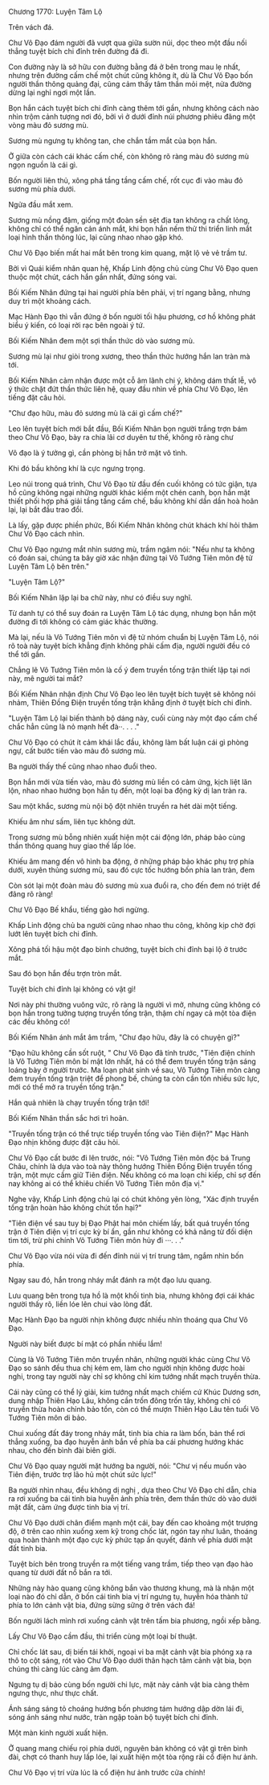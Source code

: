 




Chương 1770: Luyện Tâm Lộ


Trên vách đá.

Chư Vô Đạo đám người đã vượt qua giữa sườn núi, dọc theo một đầu nối thẳng tuyệt bích chi đỉnh trên đường đá đi.

Con đường này là sở hữu con đường bằng đá ở bên trong mau lẹ nhất, nhưng trên đường cấm chế một chút cũng không ít, dù là Chư Vô Đạo bốn người thần thông quảng đại, cũng cảm thấy tâm thần mỏi mệt, nửa đường dừng lại nghỉ ngơi một lần.

Bọn hắn cách tuyệt bích chi đỉnh càng thêm tới gần, nhưng không cách nào nhìn trộm cảnh tượng nơi đó, bởi vì ở dưới đỉnh núi phương phiêu đãng một vòng màu đỏ sương mù.

Sương mù ngưng tụ không tan, che chắn tầm mắt của bọn hắn.

Ở giữa còn cách cái khác cấm chế, còn không rõ ràng màu đỏ sương mù ngọn nguồn là cái gì.

Bốn người liên thủ, xông phá tầng tầng cấm chế, rốt cục đi vào màu đỏ sương mù phía dưới.

Ngửa đầu mắt xem.

Sương mù nồng đậm, giống một đoàn sền sệt địa tan không ra chất lỏng, không chỉ có thể ngăn cản ánh mắt, khi bọn hắn nếm thử thi triển linh mắt loại hình thần thông lúc, lại cũng nhao nhao gặp khó.

Chư Vô Đạo biến mất hai mắt bên trong kim quang, mặt lộ vẻ vẻ trầm tư.

Bởi vì Quái kiểm nhân quan hệ, Khấp Linh động chủ cùng Chư Vô Đạo quen thuộc một chút, cách hắn gần nhất, đứng sóng vai.

Bối Kiếm Nhân đứng tại hai người phía bên phải, vị trí ngang bằng, nhưng duy trì một khoảng cách.

Mạc Hành Đạo thì vẫn đứng ở bốn người tối hậu phương, cơ hồ không phát biểu ý kiến, có loại rời rạc bên ngoài ý tứ.

Bối Kiếm Nhân đem một sợi thần thức dò vào sương mù.

Sương mù lại như giòi trong xương, theo thần thức hướng hắn lan tràn mà tới.

Bối Kiếm Nhân cảm nhận được một cỗ âm lãnh chi ý, không dám thất lễ, vô ý thức chặt đứt thần thức liên hệ, quay đầu nhìn về phía Chư Vô Đạo, lên tiếng đặt câu hỏi.

"Chư đạo hữu, màu đỏ sương mù là cái gì cấm chế?"

Leo lên tuyệt bích mới bắt đầu, Bối Kiếm Nhân bọn người trắng trợn bám theo Chư Vô Đạo, bày ra chia lãi cơ duyên tư thế, không rõ ràng chư

Vô đạo là ý tưởng gì, cần phòng bị hắn trở mặt vô tình.

Khi đó bầu không khí là cực ngưng trọng.

Leo núi trong quá trình, Chư Vô Đạo từ đầu đến cuối không có tức giận, tựa hồ cũng không ngại những người khác kiếm một chén canh, bọn hắn mật thiết phối hợp phá giải tầng tầng cấm chế, bầu không khí dần dần hoà hoãn lại, lại bắt đầu trao đổi.

Là lấy, gặp được phiền phức, Bối Kiếm Nhân không chút khách khí hỏi thăm Chư Vô Đạo cách nhìn.

Chư Vô Đạo ngưng mắt nhìn sương mù, trầm ngâm nói: "Nếu như ta không có đoán sai, chúng ta bây giờ xác nhận đứng tại Vô Tướng Tiên môn đệ tử Luyện Tâm Lộ bên trên."

"Luyện Tâm Lộ?"

Bối Kiếm Nhân lặp lại ba chữ này, như có điều suy nghĩ.

Từ danh tự có thể suy đoán ra Luyện Tâm Lộ tác dụng, nhưng bọn hắn một đường đi tới không có cảm giác khác thường.

Mà lại, nếu là Vô Tướng Tiên môn vì đệ tử nhóm chuẩn bị Luyện Tâm Lộ, nói rõ toà này tuyệt bích khẳng định không phải cấm địa, người người đều có thể tới gần.

Chẳng lẽ Vô Tướng Tiên môn là cố ý đem truyền tống trận thiết lập tại nơi này, mê người tai mắt?

Bối Kiếm Nhân nhận định Chư Vô Đạo leo lên tuyệt bích tuyệt sẽ không nói nhảm, Thiên Đồng Điện truyền tống trận khẳng định ở tuyệt bích chi đỉnh.

"Luyện Tâm Lộ lại biến thành bộ dáng này, cuối cùng này một đạo cấm chế chắc hẳn cũng là nỏ mạnh hết đà··. . . ."

Chư Vô Đạo có chút ít cảm khái lắc đầu, không làm bất luận cái gì phòng ngự, cất bước tiến vào màu đỏ sương mù.

Ba người thấy thế cũng nhao nhao đuổi theo.

Bọn hắn mới vừa tiến vào, màu đỏ sương mù liền có cảm ứng, kịch liệt lăn lộn, nhao nhao hướng bọn hắn tụ đến, một loại ba động kỳ dị lan tràn ra.

Sau một khắc, sương mù nội bộ đột nhiên truyền ra hét dài một tiếng.

Khiếu âm như sấm, liên tục không dứt.

Trong sương mù bỗng nhiên xuất hiện một cái động lớn, pháp bảo cùng thần thông quang huy giao thế lấp lóe.

Khiếu âm mang đến vô hình ba động, ở những pháp bảo khác phụ trợ phía dưới, xuyên thủng sương mù, sau đó cực tốc hướng bốn phía lan tràn, đem

Còn sót lại một đoàn màu đỏ sương mù xua đuổi ra, cho đến đem nó triệt để đãng rõ ràng!

Chư Vô Đạo Bế khẩu, tiếng gào hơi ngừng.

Khấp Linh động chủ ba người cũng nhao nhao thu công, không kịp chờ đợi lướt lên tuyệt bích chi đỉnh.

Xông phá tối hậu một đạo bình chướng, tuyệt bích chi đỉnh bại lộ ở trước mắt.

Sau đó bọn hắn đều trợn tròn mắt.

Tuyệt bích chi đỉnh lại không có vật gì!

Nơi này phi thường vuông vức, rõ ràng là người vì mở, nhưng cũng không có bọn hắn trong tưởng tượng truyền tống trận, thậm chí ngay cả một tòa điện các đều không có!

Bối Kiếm Nhân ánh mắt âm trầm, "Chư đạo hữu, đây là có chuyện gì?"

"Đạo hữu không cần sốt ruột, " Chư Vô Đạo đã tính trước, "Tiên điện chính là Vô Tướng Tiên môn bí mật lớn nhất, há có thể đem truyền tống trận sáng loáng bày ở người trước. Ma loạn phát sinh về sau, Vô Tướng Tiên môn càng đem truyền tống trận triệt để phong bế, chúng ta còn cần tốn nhiều sức lực, mới có thể mở ra truyền tống trận."

Hắn quả nhiên là chạy truyền tống trận tới!

Bối Kiếm Nhân thần sắc hơi trì hoãn.

"Truyền tống trận có thể trực tiếp truyền tống vào Tiên điện?" Mạc Hành Đạo nhịn không được đặt câu hỏi.

Chư Vô Đạo cất bước đi lên trước, nói: "Vô Tướng Tiên môn độc bá Trung Châu, chính là dựa vào toà này thông hướng Thiên Đồng Điện truyền tống trận, một mực cầm giữ Tiên điện. Nếu không có ma loạn chi kiếp, chỉ sợ đến nay không ai có thể khiêu chiến Vô Tướng Tiên môn địa vị."

Nghe vậy, Khấp Linh động chủ lại có chút không yên lòng, "Xác định truyền tống trận hoàn hảo không chút tổn hại?"

"Tiên điện về sau tuy bị Đạo Phật hai môn chiếm lấy, bất quá truyền tống trận ở Tiên điện vị trí cực kỳ bí ẩn, gần như không có khả năng từ đối diện tìm tới, trừ phi chính Vô Tướng Tiên môn hủy đi ···. . ."

Chư Vô Đạo vừa nói vừa đi đến đỉnh núi vị trí trung tâm, ngắm nhìn bốn phía.

Ngay sau đó, hắn trong nháy mắt đánh ra một đạo lưu quang.

Lưu quang bên trong tựa hồ là một khối tinh bia, nhưng không đợi cái khác người thấy rõ, liền lóe lên chui vào lòng đất.

Mạc Hành Đạo ba người nhịn không được nhiều nhìn thoáng qua Chư Vô Đạo.

Người này biết được bí mật có phần nhiều lắm!

Cùng là Vô Tướng Tiên môn truyền nhân, những người khác cùng Chư Vô Đạo so sánh đều thua chị kém em, làm cho người nhịn không được hoài nghi, trong tay người này chỉ sợ không chỉ kim tướng nhất mạch truyền thừa.

Cái này cũng có thể lý giải, kim tướng nhất mạch chiếm cứ Khúc Dương sơn, dung nhập Thiên Hạo Lâu, không cần trốn đông trốn tây, không chỉ có truyền thừa hoàn chỉnh bảo tồn, còn có thể mượn Thiên Hạo Lâu tên tuổi Vô Tướng Tiên môn di bảo.

Chui xuống đất đáy trong nháy mắt, tinh bia chia ra làm bốn, bản thể rơi thẳng xuống, ba đạo huyễn ảnh bắn về phía ba cái phương hướng khác nhau, cho đến bình đài biên giới.

Chư Vô Đạo quay người mặt hướng ba người, nói: "Chư vị nếu muốn vào Tiên điện, trước trợ lão hủ một chút sức lực!"

Ba người nhìn nhau, đều không dị nghị , dựa theo Chư Vô Đạo chỉ dẫn, chia ra rơi xuống ba cái tinh bia huyễn ảnh phía trên, đem thần thức dò vào dưới mặt đất, cảm ứng được tinh bia vị trí.

Chư Vô Đạo dưới chân điểm mạnh một cái, bay đến cao khoảng một trượng độ, ở trên cao nhìn xuống xem kỹ trong chốc lát, ngón tay như luân, thoáng qua hoàn thành một đạo cực kỳ phức tạp ấn quyết, đánh về phía dưới mặt đất tinh bia.

Tuyệt bích bên trong truyền ra một tiếng vang trầm, tiếp theo vạn đạo hào quang từ dưới đất nổ bắn ra tới.

Những này hào quang cũng không bắn vào thương khung, mà là nhận một loại nào đó chỉ dẫn, ở bốn cái tinh bia vị trí ngưng tụ, huyễn hóa thành tứ phía to lớn cảnh vật bia, đứng sừng sững ở trên vách đá!

Bốn người lách mình rơi xuống cảnh vật trên tấm bia phương, ngồi xếp bằng.

Lấy Chư Vô Đạo cầm đầu, thi triển cùng một loại bí thuật.

Chỉ chốc lát sau, dị biến tái khởi, ngoại vi ba mặt cảnh vật bia phóng xạ ra thô to cột sáng, rót vào Chư Vô Đạo dưới thân hạch tâm cảnh vật bia, bọn chúng thì càng lúc càng ảm đạm.

Ngưng tụ dị bảo cùng bốn người chi lực, mặt này cảnh vật bia càng thêm ngưng thực, như thực chất.

Ánh sáng sáng tỏ choáng hướng bốn phương tám hướng dập dờn lái đi, sóng ánh sáng như nước, tràn ngập toàn bộ tuyệt bích chi đỉnh.

Một màn kinh người xuất hiện.

Ở quang mang chiếu rọi phía dưới, nguyên bản không có vật gì trên bình đài, chợt có thanh huy lấp lóe, lại xuất hiện một tòa rộng rãi cổ điện hư ảnh.

Chư Vô Đạo vị trí vừa lúc là cổ điện hư ảnh trước cửa chính!




